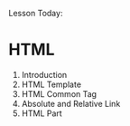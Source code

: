 Lesson Today:
<h1>HTML</h1>
<ol>
<li>Introduction</li>
<li>HTML Template</li>
<li>HTML Common Tag</li>
<li>Absolute and Relative Link</li>
<li>HTML Part</li>
</ol>